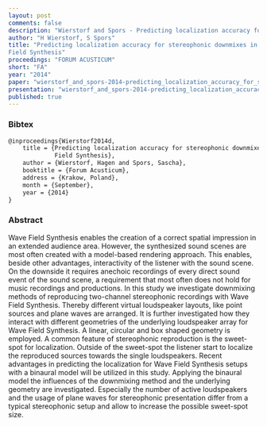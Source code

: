```yaml
---
layout: post
comments: false
description: "Wierstorf and Spors - Predicting localization accuracy for stereophonic downmixes in Wave Field Synthesis"
author: "H Wierstorf, S Spors"
title: "Predicting localization accuracy for stereophonic downmixes in Wave
Field Synthesis"
proceedings: "FORUM ACUSTICUM"
short: "FA"
year: "2014"
paper: "wierstorf_and_spors-2014-predicting_localization_accuracy_for_stereophonic_downmixes_in_wave_field_synthesis.pdf"
presentation: "wierstorf_and_spors-2014-predicting_localization_accuracy_for_stereophonic_downmixes_in_wave_field_synthesis-presentation.pdf"
published: true
---
```


### Bibtex

```latex
@inproceedings{Wierstorf2014d,
    title = {Predicting localization accuracy for stereophonic downmixes in Wave
             Field Synthesis},
    author = {Wierstorf, Hagen and Spors, Sascha},
    booktitle = {Forum Acusticum},
    address = {Krakow, Poland},
    month = {September},
    year = {2014}
}
```

### Abstract

Wave Field Synthesis enables the creation of a correct spatial impression
in an extended audience area. However, the synthesized sound scenes are most
often created with a model-based rendering approach. This enables, beside other
advantages, interactivity of the listener with the sound scene. On the downside
it requires anechoic recordings of every direct sound event of the sound scene,
a requirement that most often does not hold for music recordings and
productions.
In this study we investigate downmixing methods of reproducing two-channel
stereophonic recordings with Wave Field Synthesis. Thereby different virtual
loudspeaker layouts, like point sources and plane waves are arranged. It is
further investigated how they interact with different geometries of the
underlying loudspeaker array for Wave Field Synthesis. A linear, circular and
box shaped geometry is employed.
A common feature of stereophonic reproduction is the sweet-spot for
localization. Outside of the sweet-spot the listener start to localize the
reproduced sources towards the single loudspeakers. Recent advantages in
predicting the localization for Wave Field Synthesis setups with a binaural
model will be utilized in this study. Applying the binaural model the influences
of the downmixing method and the underlying geometry are investigated.
Especially the number of active loudspeakers and the usage of plane waves for
stereophonic presentation differ from a typical stereophonic setup and allow
to increase the possible sweet-spot size.
